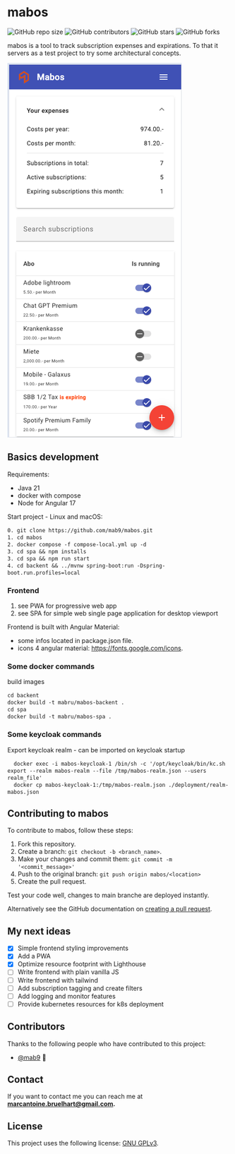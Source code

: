 # mabos

<!--- These are examples. See https://shields.io for others or to customize this set of shields. You might want to include dependencies, project status and licence info here --->
![GitHub repo size](https://img.shields.io/github/repo-size/mab9/mabos)
![GitHub contributors](https://img.shields.io/github/contributors/mab9/mabos)
![GitHub stars](https://img.shields.io/github/stars/mab9/mabos?style=social)
![GitHub forks](https://img.shields.io/github/forks/mab9/mabos?style=social)
<!--![Twitter Follow](https://img.shields.io/twitter/follow/mab9?style=social)-->

mabos is a tool to track subscription expenses and expirations. To that it servers as a test project to try some architectural concepts.

![pwa home view](pwa/src/assets/pwa.png "pwa home view")

## Basics  development

Requirements:
- Java 21
- docker with compose
- Node for Angular 17

Start project - Linux and macOS:
```
0. git clone https://github.com/mab9/mabos.git
1. cd mabos
2. docker compose -f compose-local.yml up -d
3. cd spa && npm installs
3. cd spa && npm run start
4. cd backent && ../mvnw spring-boot:run -Dspring-boot.run.profiles=local
```

### Frontend

1. see PWA for progressive web app 
2. see SPA for simple web single page application for desktop viewport


Frontend is built with Angular Material: 
- some infos located in package.json file.
- icons 4 angular material: https://fonts.google.com/icons.


### Some docker commands

build images

    cd backent
    docker build -t mabru/mabos-backent .
    cd spa
    docker build -t mabru/mabos-spa .

### Some keycloak commands

Export keycloak realm - can be imported on keycloak startup

      docker exec -i mabos-keycloak-1 /bin/sh -c '/opt/keycloak/bin/kc.sh export --realm mabos-realm --file /tmp/mabos-realm.json --users realm_file'
      docker cp mabos-keycloak-1:/tmp/mabos-realm.json ./deployment/realm-mabos.json



## Contributing to mabos
<!--- If your README is long or you have some specific process or steps you want contributors to follow, consider creating a separate CONTRIBUTING.md file--->
To contribute to mabos, follow these steps:

1. Fork this repository.
2. Create a branch: `git checkout -b <branch_name>`.
3. Make your changes and commit them: `git commit -m '<commit_message>'`
4. Push to the original branch: `git push origin mabos/<location>`
5. Create the pull request.

Test your code well, changes to main branche are deployed instantly.

Alternatively see the GitHub documentation on [creating a pull request](https://help.github.com/en/github/collaborating-with-issues-and-pull-requests/creating-a-pull-request).

## My next ideas

- [x] Simple frontend styling improvements 
- [x] Add a PWA
- [x] Optimize resource footprint with Lighthouse
- [ ] Write frontend with plain vanilla JS
- [ ] Write frontend with tailwind
- [ ] Add subscription tagging and create filters 
- [ ] Add logging and monitor features
- [ ] Provide kubernetes resources for k8s deployment

## Contributors

Thanks to the following people who have contributed to this project:

* [@mab9](https://github.com/mab9) 📖

<!-- You might want to consider using something like the [All Contributors](https://github.com/all-contributors/all-contributors) specification and its [emoji key](https://allcontributors.org/docs/en/emoji-key). -->

## Contact

If you want to contact me you can reach me at **marcantoine.bruelhart@gmail.com.**

## License
<!--- If you're not sure which open license to use see https://choosealicense.com/--->

This project uses the following license: [GNU GPLv3](https://choosealicense.com/licenses/gpl-3.0/).











